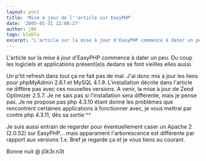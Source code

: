 ```yaml
---
layout: post
title: 'Mise à jour de l''article sur EasyPHP'
date: '2005-01-31 12:08:27'
author: j0k
tags: blabla
excerpt: "L'article sur la mise à jour d'EasyPHP commence à dater un peu. Du coup les logiciels et applications présent(e)s dedans se font vieilles elles aussi.     \nUn p'tit refresh dans tout ça ne fait pas de mal.   J'ai donc mis à jour les liens pour phpMyAdmin 2.6.1 et MySQL 4.1.9.   L'installation décrite dans l'article ne diffère pas avec ces nouvelles      …"
---
```


L'article sur la mise à jour d'EasyPHP commence à dater un peu. Du coup les logiciels et applications présent(e)s dedans se font vieilles elles aussi.

Un p'tit refresh dans tout ça ne fait pas de mal.   J'ai donc mis à jour les liens pour phpMyAdmin 2.6.1 et MySQL 4.1.9.   L'installation décrite dans l'article ne diffère pas avec ces nouvelles versions.   A venir, la mise à jour de Zend Optimizer 2.5.7. Je ne sais pas si l'installation sera différente, mais je pense pas.   Je ne propose pas php 4.3.10 étant donné les problèmes que rencontrent certaines applications à fonctionner avec, je vous mettrai par contre php 4.3.11, dès sa sortie ^^

Je suis aussi entrain de regarder pour éventuellement caser un Apache 2 (2.0.52) sur EasyPHP... mais apparament l'arborescence est différente par rapport aux versions 1.x.   Bref je regarde ça et je vous tiens au courant.

Bonne nuit @ j0k3r.n3t
